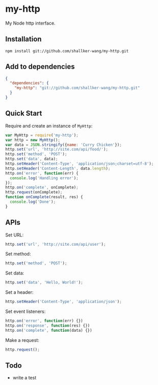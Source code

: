 my-http
==========

My Node http interface.

## Installation
```shell
npm install git://github.com/shallker-wang/my-http.git
```

## Add to dependencies
```json
{
  "dependencies": {
    "my-http": "git://github.com/shallker-wang/my-http.git"
  }
}
```

## Quick Start
Require and create an instance of `MyHttp`:
```javascript
var MyHttp = require('my-http');
var http = new MyHttp();
var data = JSON.stringify({name: 'Curry Chicken'});
http.set('url', 'http://site.com/api/food/');
http.set('method', 'POST');
http.set('data', data);
http.setHeader('Content-Type', 'application/json;charset=utf-8');
http.setHeader('Content-Length', data.length);
http.on('error', function(err) {
  console.log('Handling error');
});
http.on('complete', onComplete);
http.request(onComplete);
function onComplete(result, res) {
  console.log('Done');
}
```

## APIs
Set URL:
```javascript
http.set('url', 'http://site.com/api/user');
```

Set method:
```javascript
http.set('method', 'POST');
```

Set data:
```javascript
http.set('data', 'Hello, World!');
```

Set a header:
```javascript
http.setHeader('Content-Type', 'application/json');
```

Set event listeners:
```javascript
http.on('error', function(err) {})
http.on('response', function(res) {})
http.on('complete', function(data) {})
```

Make a request:
```javascript
http.request();
```

## Todo
* write a test
